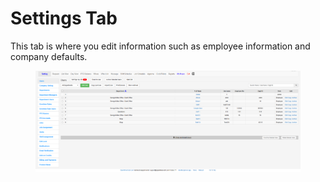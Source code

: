 # Settings Tab

This tab is where you edit information such as employee information and company defaults.

<figure><img src=".gitbook/assets/Settings-20241027.png" alt=""><figcaption></figcaption></figure>

